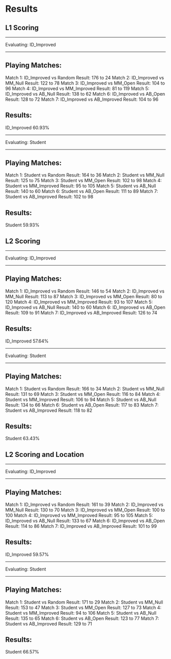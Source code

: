 # Results

## L1 Scoring

*************************
 Evaluating: ID_Improved
*************************

Playing Matches:
----------
  Match 1: ID_Improved vs   Random      Result: 176 to 24
  Match 2: ID_Improved vs   MM_Null     Result: 122 to 78
  Match 3: ID_Improved vs   MM_Open     Result: 104 to 96
  Match 4: ID_Improved vs MM_Improved   Result: 81 to 119
  Match 5: ID_Improved vs   AB_Null     Result: 138 to 62
  Match 6: ID_Improved vs   AB_Open     Result: 128 to 72
  Match 7: ID_Improved vs AB_Improved   Result: 104 to 96


Results:
----------
ID_Improved         60.93%

*************************
   Evaluating: Student
*************************

Playing Matches:
----------
  Match 1:   Student   vs   Random      Result: 164 to 36
  Match 2:   Student   vs   MM_Null     Result: 125 to 75
  Match 3:   Student   vs   MM_Open     Result: 102 to 98
  Match 4:   Student   vs MM_Improved   Result: 95 to 105
  Match 5:   Student   vs   AB_Null     Result: 140 to 60
  Match 6:   Student   vs   AB_Open     Result: 111 to 89
  Match 7:   Student   vs AB_Improved   Result: 102 to 98


Results:
----------
Student             59.93%


## L2 Scoring

*************************
 Evaluating: ID_Improved
*************************

Playing Matches:
----------
  Match 1: ID_Improved vs   Random      Result: 146 to 54
  Match 2: ID_Improved vs   MM_Null     Result: 113 to 87
  Match 3: ID_Improved vs   MM_Open     Result: 80 to 120
  Match 4: ID_Improved vs MM_Improved   Result: 93 to 107
  Match 5: ID_Improved vs   AB_Null     Result: 140 to 60
  Match 6: ID_Improved vs   AB_Open     Result: 109 to 91
  Match 7: ID_Improved vs AB_Improved   Result: 126 to 74


Results:
----------
ID_Improved         57.64%

*************************
   Evaluating: Student
*************************

Playing Matches:
----------
  Match 1:   Student   vs   Random      Result: 166 to 34
  Match 2:   Student   vs   MM_Null     Result: 131 to 69
  Match 3:   Student   vs   MM_Open     Result: 116 to 84
  Match 4:   Student   vs MM_Improved   Result: 106 to 94
  Match 5:   Student   vs   AB_Null     Result: 134 to 66
  Match 6:   Student   vs   AB_Open     Result: 117 to 83
  Match 7:   Student   vs AB_Improved   Result: 118 to 82


Results:
----------
Student             63.43%


## L2 Scoring and Location

*************************
 Evaluating: ID_Improved
*************************

Playing Matches:
----------
  Match 1: ID_Improved vs   Random      Result: 161 to 39
  Match 2: ID_Improved vs   MM_Null     Result: 130 to 70
  Match 3: ID_Improved vs   MM_Open     Result: 100 to 100
  Match 4: ID_Improved vs MM_Improved   Result: 95 to 105
  Match 5: ID_Improved vs   AB_Null     Result: 133 to 67
  Match 6: ID_Improved vs   AB_Open     Result: 114 to 86
  Match 7: ID_Improved vs AB_Improved   Result: 101 to 99


Results:
----------
ID_Improved         59.57%

*************************
   Evaluating: Student
*************************

Playing Matches:
----------
  Match 1:   Student   vs   Random      Result: 171 to 29
  Match 2:   Student   vs   MM_Null     Result: 153 to 47
  Match 3:   Student   vs   MM_Open     Result: 127 to 73
  Match 4:   Student   vs MM_Improved   Result: 94 to 106
  Match 5:   Student   vs   AB_Null     Result: 135 to 65
  Match 6:   Student   vs   AB_Open     Result: 123 to 77
  Match 7:   Student   vs AB_Improved   Result: 129 to 71


Results:
----------
Student             66.57%
